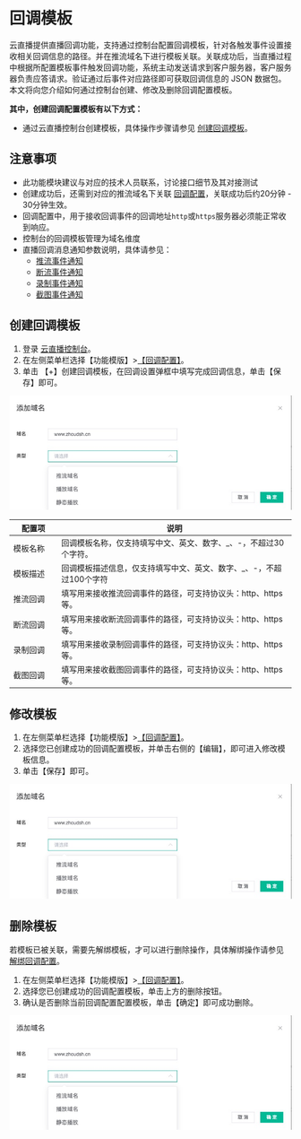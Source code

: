 # 回调模板

云直播提供直播回调功能，支持通过控制台配置回调模板，针对各触发事件设置接收相关回调信息的路径。并在推流域名下进行模板关联。关联成功后，当直播过程中根据所配置模板事件触发回调功能，系统主动发送请求到客户服务器，客户服务器负责应答请求。验证通过后事件对应路径即可获取回调信息的 JSON 数据包。
本文将向您介绍如何通过控制台创建、修改及删除回调配置模板。 

**其中，创建回调配置模板有以下方式：**
- 通过云直播控制台创建模板，具体操作步骤请参见 [创建回调模板](#Callback)。


## 注意事项

- 此功能模块建议与对应的技术人员联系，讨论接口细节及其对接测试
- 创建成功后，还需到对应的推流域名下关联 [回调配置]()，关联成功后约20分钟 - 30分钟生效。
- 回调配置中，用于接收回调事件的回调地址`http`或`https`服务器必须能正常收到响应。
- 控制台的回调模板管理为域名维度
- 直播回调消息通知参数说明，具体请参见：
	- [推流事件通知]()
 	- [断流事件通知]()
 	- [录制事件通知]()
	- [截图事件通知]()



## 创建回调模板<span id="Callback"></span>

1. 登录 [云直播控制台]()。
2. 在左侧菜单栏选择【功能模版】>[【回调配置】]()。
3. 单击 【+】创建回调模板，在回调设置弹框中填写完成回调信息，单击【保存】即可。

![](https://github.com/zhoudshu/documents/blob/main/images/cloudlive/cloudlive_03.png)

<table>
<thead><tr><th width="17%">配置项</th><th>说明</th></tr></thead><tbody><tr>
<td>模板名称</td>
<td>回调模板名称，仅支持填写中文、英文、数字、_、-，不超过30个字符。</td>
</tr><tr>
<td>模板描述</td>
<td>回调模板描述信息，仅支持填写中文、英文、数字、_、-，不超过100个字符</td>
</tr><tr>
<td>推流回调</td>
<td>填写用来接收推流回调事件的路径，可支持协议头：http、https 等。</td>
</tr><tr>
<td>断流回调</td>
<td>填写用来接收断流回调事件的路径，可支持协议头：http、https 等。</td>
</tr><tr>
<td>录制回调</td>
<td>填写用来接收录制回调事件的路径，可支持协议头：http、https 等。</td>
</tr><tr>
<td>截图回调</td>
<td>填写用来接收截图回调事件的路径，可支持协议头：http、https 等。</td>
</tr><tr>
</tr>
</tbody></table>



## 修改模板<span id="change"></span>

1. 在左侧菜单栏选择【功能模版】>[【回调配置】]()。
2. 选择您已创建成功的回调配置模板，并单击右侧的【编辑】，即可进入修改模板信息。
3. 单击【保存】即可。

![](https://github.com/zhoudshu/documents/blob/main/images/cloudlive/cloudlive_03.png)

## 删除模板<span id="delete"></span>

若模板已被关联，需要先解绑模板，才可以进行删除操作，具体解绑操作请参见 [解绑回调配置]()。

1. 在左侧菜单栏选择【功能模版】>[【回调配置】]()。
2. 选择您已创建成功的回调配置模板，单击上方的删除按钮。
3. 确认是否删除当前回调配置配置模板，单击【确定】即可成功删除。

![](https://github.com/zhoudshu/documents/blob/main/images/cloudlive/cloudlive_03.png)

